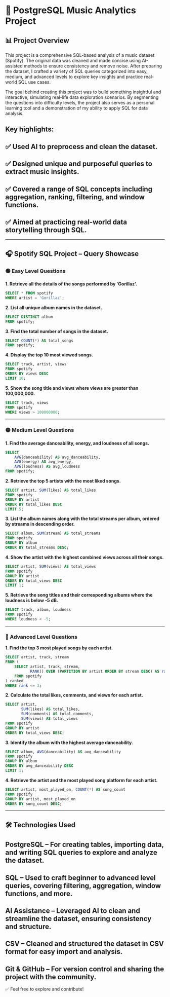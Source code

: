 # 🎵 PostgreSQL Music Analytics Project

## 📊 Project Overview
This project is a comprehensive SQL-based analysis of a music dataset (Spotify). The original data was cleaned and made concise using AI-assisted methods to ensure consistency and remove noise. After preparing the dataset, I crafted a variety of SQL queries categorized into easy, medium, and advanced levels to explore key insights and practice real-world SQL use cases.

The goal behind creating this project was to build something insightful and interactive, simulating real-life data exploration scenarios. By segmenting the questions into difficulty levels, the project also serves as a personal learning tool and a demonstration of my ability to apply SQL for data analysis.

## Key highlights:

## ✅ Used AI to preprocess and clean the dataset.

## ✅ Designed unique and purposeful queries to extract music insights.

## ✅ Covered a range of SQL concepts including aggregation, ranking, filtering, and window functions.

## ✅ Aimed at practicing real-world data storytelling through SQL.
---

## 🎧 Spotify SQL Project – Query Showcase

### 🟢 Easy Level Questions

**1. Retrieve all the details of the songs performed by 'Gorillaz'.**
```sql
SELECT * FROM spotify 
WHERE artist = 'Gorillaz';
```

**2. List all unique album names in the dataset.**
```sql
SELECT DISTINCT album 
FROM spotify;
```

**3. Find the total number of songs in the dataset.**
```sql
SELECT COUNT(*) AS total_songs 
FROM spotify;
```

**4. Display the top 10 most viewed songs.**
```sql
SELECT track, artist, views
FROM spotify
ORDER BY views DESC
LIMIT 10;
```

**5. Show the song title and views where views are greater than 100,000,000.**
```sql
SELECT track, views
FROM spotify 
WHERE views > 100000000;
```

---

### 🟡 Medium Level Questions

**1. Find the average danceability, energy, and loudness of all songs.**
```sql
SELECT 
    AVG(danceability) AS avg_danceability, 
    AVG(energy) AS avg_energy, 
    AVG(loudness) AS avg_loudness
FROM spotify;
```

**2. Retrieve the top 5 artists with the most liked songs.**
```sql
SELECT artist, SUM(likes) AS total_likes
FROM spotify
GROUP BY artist
ORDER BY total_likes DESC
LIMIT 5;
```

**3. List the album names along with the total streams per album, ordered by streams in descending order.**
```sql
SELECT album, SUM(stream) AS total_streams
FROM spotify
GROUP BY album
ORDER BY total_streams DESC;
```

**4. Show the artist with the highest combined views across all their songs.**
```sql
SELECT artist, SUM(views) AS total_views
FROM spotify
GROUP BY artist
ORDER BY total_views DESC
LIMIT 1;
```

**5. Retrieve the song titles and their corresponding albums where the loudness is below -5 dB.**
```sql
SELECT track, album, loudness
FROM spotify
WHERE loudness < -5;
```

---

### 🔴 Advanced Level Questions

**1. Find the top 3 most played songs by each artist.**
```sql
SELECT artist, track, stream
FROM (
    SELECT artist, track, stream,
           RANK() OVER (PARTITION BY artist ORDER BY stream DESC) AS rank
    FROM spotify
) ranked
WHERE rank <= 3;
```

**2. Calculate the total likes, comments, and views for each artist.**
```sql
SELECT artist, 
       SUM(likes) AS total_likes, 
       SUM(comments) AS total_comments, 
       SUM(views) AS total_views
FROM spotify
GROUP BY artist
ORDER BY total_views DESC;
```

**3. Identify the album with the highest average danceability.**
```sql
SELECT album, AVG(danceability) AS avg_danceability
FROM spotify
GROUP BY album
ORDER BY avg_danceability DESC
LIMIT 1;
```

**4. Retrieve the artist and the most played song platform for each artist.**
```sql
SELECT artist, most_played_on, COUNT(*) AS song_count
FROM spotify
GROUP BY artist, most_played_on
ORDER BY song_count DESC;
```

---

## 🛠️ Technologies Used
## PostgreSQL – For creating tables, importing data, and writing SQL queries to explore and analyze the dataset.

## SQL – Used to craft beginner to advanced level queries, covering filtering, aggregation, window functions, and more.

## AI Assistance – Leveraged AI to clean and streamline the dataset, ensuring consistency and structure.

## CSV – Cleaned and structured the dataset in CSV format for easy import and analysis.

## Git & GitHub – For version control and sharing the project with the community.

✅ Feel free to explore and contribute!
